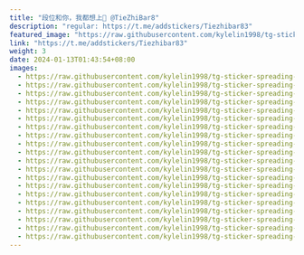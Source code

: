 ```yaml
---
title: "段位和你，我都想上🧨 @TieZhiBar8"
description: "regular: https://t.me/addstickers/Tiezhibar83"
featured_image: "https://raw.githubusercontent.com/kylelin1998/tg-sticker-spreading-worldwide-images/main/img/8ae19be4-b3c3-4070-9a3d-dffcd3a76ec2.jpg"
link: "https://t.me/addstickers/Tiezhibar83"
weight: 3
date: 2024-01-13T01:43:54+08:00
images:
  - https://raw.githubusercontent.com/kylelin1998/tg-sticker-spreading-worldwide-images/main/img/8ae19be4-b3c3-4070-9a3d-dffcd3a76ec2.jpg
  - https://raw.githubusercontent.com/kylelin1998/tg-sticker-spreading-worldwide-images/main/img/88867b69-96b5-4e29-99be-bcc2aa9b367e.jpg
  - https://raw.githubusercontent.com/kylelin1998/tg-sticker-spreading-worldwide-images/main/img/7f90b0ce-59aa-406f-a2d1-937b3426572f.jpg
  - https://raw.githubusercontent.com/kylelin1998/tg-sticker-spreading-worldwide-images/main/img/948c312f-8d22-44d8-90bb-f5b46e07934f.jpg
  - https://raw.githubusercontent.com/kylelin1998/tg-sticker-spreading-worldwide-images/main/img/f85977ae-7605-4d65-8878-ffd31c5a377e.jpg
  - https://raw.githubusercontent.com/kylelin1998/tg-sticker-spreading-worldwide-images/main/img/c52213d6-11ec-4af5-90f8-3473424e8589.jpg
  - https://raw.githubusercontent.com/kylelin1998/tg-sticker-spreading-worldwide-images/main/img/d1dcd3d8-2241-4a75-9666-da7a5b694989.jpg
  - https://raw.githubusercontent.com/kylelin1998/tg-sticker-spreading-worldwide-images/main/img/50e7398f-9858-4a08-90c9-8706ce7c1aaa.jpg
  - https://raw.githubusercontent.com/kylelin1998/tg-sticker-spreading-worldwide-images/main/img/41db6da1-e001-444f-8912-4d355bdf3c5e.jpg
  - https://raw.githubusercontent.com/kylelin1998/tg-sticker-spreading-worldwide-images/main/img/c2a7fd1b-1c2f-4772-96d6-f2c57cb0d99f.jpg
  - https://raw.githubusercontent.com/kylelin1998/tg-sticker-spreading-worldwide-images/main/img/dd3a26f8-2270-4046-bccb-649da6405d58.jpg
  - https://raw.githubusercontent.com/kylelin1998/tg-sticker-spreading-worldwide-images/main/img/4d8de3aa-2ea9-43f3-98c9-11157d675dfe.jpg
  - https://raw.githubusercontent.com/kylelin1998/tg-sticker-spreading-worldwide-images/main/img/35e79720-7889-430f-8a24-61679eda870b.jpg
  - https://raw.githubusercontent.com/kylelin1998/tg-sticker-spreading-worldwide-images/main/img/4890072a-cb00-4c72-8469-e4ee7d137f06.jpg
  - https://raw.githubusercontent.com/kylelin1998/tg-sticker-spreading-worldwide-images/main/img/4e26704e-6823-4a18-b8be-45af74cc928c.jpg
  - https://raw.githubusercontent.com/kylelin1998/tg-sticker-spreading-worldwide-images/main/img/a3fc1db4-279a-46a5-841d-c7a2c0f1e4e2.jpg
  - https://raw.githubusercontent.com/kylelin1998/tg-sticker-spreading-worldwide-images/main/img/9107ce64-afaa-4a2a-99db-1af266370605.jpg
  - https://raw.githubusercontent.com/kylelin1998/tg-sticker-spreading-worldwide-images/main/img/572037b6-0f97-4580-9450-447acc1d19d2.jpg
  - https://raw.githubusercontent.com/kylelin1998/tg-sticker-spreading-worldwide-images/main/img/00c0dec9-a074-4ed0-b681-cecbc0b86c63.jpg
  - https://raw.githubusercontent.com/kylelin1998/tg-sticker-spreading-worldwide-images/main/img/5ed062e4-ca4f-4bb9-909a-eb4d705e63c9.jpg
---
```

